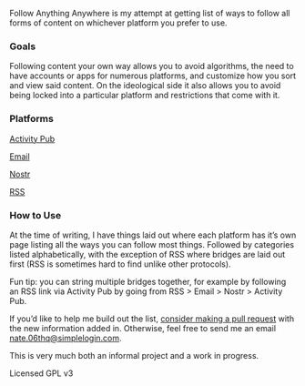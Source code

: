 Follow Anything Anywhere is my attempt at getting list of ways to follow all forms of content on whichever platform you prefer to use.

### Goals
Following content your own way allows you to avoid algorithms, the need to have accounts or apps for numerous platforms, and customize how you sort and view said content. On the ideological side it also allows you to avoid being locked into a particular platform and restrictions that come with it.

### Platforms

[Activity Pub](https://0n4t3.github.io/followanythinganywhere/activitypub)

[Email](https://0n4t3.github.io/followanythinganywhere/email)

[Nostr](nostr)

[RSS](https://0n4t3.github.io/followanythinganywhere/rss)

### How to Use
At the time of writing, I have things laid out where each platform has it’s own page listing all the ways you can follow most things. Followed by categories listed alphabetically, with the exception of RSS where bridges are laid out first (RSS is sometimes hard to find unlike other protocols).

Fun tip: you can string multiple bridges together, for example by following an RSS link via Activity Pub by going from RSS > Email > Nostr > Activity Pub.

If you’d like to help me build out the list, [consider making a pull request](https://github.com/0n4t3/followanythinganywhere) with the new information added in. Otherwise, feel free to send me an email nate.06thq@simplelogin.com.

This is very much both an informal project and a work in progress.

Licensed GPL v3
